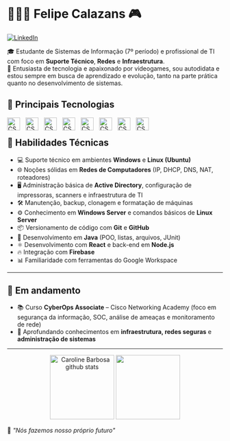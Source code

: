 # 🧑🏻‍💻 Felipe Calazans 🎮

[![LinkedIn](https://img.shields.io/badge/LinkedIn-Felipe%20Calazans-0A66C2?style=flat&logo=linkedin&logoColor=white)](https://www.linkedin.com/in/calazansfelipe/)

🎓 Estudante de Sistemas de Informação (7º período) e profissional de TI com foco em **Suporte Técnico**, **Redes** e **Infraestrutura**.  
👾 Entusiasta de tecnologia e apaixonado por videogames, sou autodidata e estou sempre em busca de aprendizado e evolução, tanto na parte prática quanto no desenvolvimento de sistemas.

## 🤖 Principais Tecnologias

<img
    align="left"
    alt="CSS"
    title="ubuntu"
    width="30px"
    style="padding-right: 10px;"
    src="https://cdn.jsdelivr.net/gh/devicons/devicon@latest/icons/ubuntu/ubuntu-original.svg" />

<img 
    align="left"
    alt="CSS"
    title="github"
    width="30px"
    style="padding-right: 10px;"
    src="https://cdn.jsdelivr.net/gh/devicons/devicon@latest/icons/github/github-original.svg" />

<img 
    align="left"
    alt="CSS"
    title="git"
    width="30px"
    style="padding-right: 10px;"
    src="https://cdn.jsdelivr.net/gh/devicons/devicon@latest/icons/git/git-original.svg" /> 

<img 
    align="left"
    alt="CSS"
    title="vscode"
    width="30px"
    style="padding-right: 10px;"
    src="https://cdn.jsdelivr.net/gh/devicons/devicon@latest/icons/vscode/vscode-original.svg"/>          

<img 
    align="left"
    alt="CSS"
    title="java"
    width="30px"
    style="padding-right: 10px;"
    src="https://cdn.jsdelivr.net/gh/devicons/devicon@latest/icons/java/java-original.svg"/>   

<img 
    align="left"
    alt="CSS"
    title="js"
    width="30px"
    style="padding-right: 10px;"
    src="https://cdn.jsdelivr.net/gh/devicons/devicon@latest/icons/javascript/javascript-plain.svg"/>    

<img 
    align="left"
    alt="CSS"
    title="npm"
    width="30px"
    style="padding-right: 10px;"
    src="https://cdn.jsdelivr.net/gh/devicons/devicon@latest/icons/npm/npm-original-wordmark.svg "/>

<img 
    align="left"
    alt="CSS"
    title="react"
    width="30px"
    style="padding-right: 10px;"
    src="https://cdn.jsdelivr.net/gh/devicons/devicon@latest/icons/react/react-original.svg"/>
<br>          
          
## 🧰 Habilidades Técnicas

- 💻 Suporte técnico em ambientes **Windows** e **Linux (Ubuntu)**
- 🌐 Noções sólidas em **Redes de Computadores** (IP, DHCP, DNS, NAT, roteadores)
- 🖥️ Administração básica de **Active Directory**, configuração de impressoras, scanners e infraestrutura de TI
- 🛠️ Manutenção, backup, clonagem e formatação de máquinas
- ⚙️ Conhecimento em **Windows Server** e comandos básicos de **Linux Server**
- 📦 Versionamento de código com **Git** e **GitHub**
- 🌱 Desenvolvimento em **Java** (POO, listas, arquivos, JUnit)
- ⚛️ Desenvolvimento com **React** e back-end em **Node.js**
- 🔥 Integração com **Firebase**
- 📊 Familiaridade com ferramentas do Google Workspace

---

## 🚀 Em andamento

- 📚 Curso **CyberOps Associate** – Cisco Networking Academy (foco em segurança da informação, SOC, análise de ameaças e monitoramento de rede)
- 🔐 Aprofundando conhecimentos em **infraestrutura, redes seguras** e **administração de sistemas**

---


<div align="center">  
  <img  height="150" src="https://github-readme-stats.vercel.app/api?username=calazanha&show_icons=true&theme=transparent" alt="Caroline Barbosa github stats" /> 
  <img  height="150" src="https://github-readme-stats.vercel.app/api/top-langs/?username=calazanha&layout=compact&theme=transparent" /> 
</div>

🧠 *"Nós fazemos nosso próprio futuro"*
